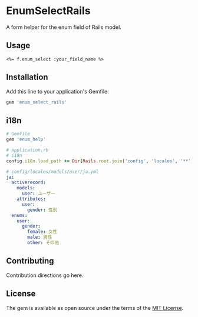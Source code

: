 # EnumSelectRails
A form helper for the enum field of Rails model.

## Usage

```erbruby
<%= f.enum_select :your_field_name %>
```

## Installation
Add this line to your application's Gemfile:

```ruby
gem 'enum_select_rails'
```

## i18n

```ruby
# Gemfile
gem 'enum_help'
```

```ruby
# application.rb
# i18n
config.i18n.load_path += Dir[Rails.root.join('config', 'locales', '**', '*.{rb,yml}').to_s]
```

```yaml
# config/locales/models/user/ja.yml
ja:
  activerecord:
    models:
      user: ユーザー
    attributes:
      user:
        gender: 性別
  enums:
    user:
      gender:
        female: 女性
        male: 男性
        other: その他
```


## Contributing
Contribution directions go here.

## License
The gem is available as open source under the terms of the [MIT License](http://opensource.org/licenses/MIT).
